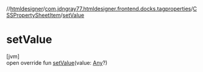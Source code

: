 //[htmldesigner](../../../index.md)/[com.jdngray77.htmldesigner.frontend.docks.tagproperties](../index.md)/[CSSPropertySheetItem](index.md)/[setValue](set-value.md)

# setValue

[jvm]\
open override fun [setValue](set-value.md)(value: [Any](https://kotlinlang.org/api/latest/jvm/stdlib/kotlin/-any/index.html)?)
